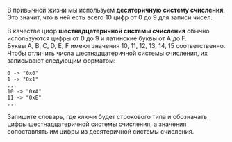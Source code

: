 В привычной жизни мы используем **десятеричную систему счисления**.  
Это значит, что в ней есть всего 10 цифр от 0 до 9 для записи чисел.

В качестве цифр **шестнадцатеричной системы счисления** обычно используются цифры от 0 до 9 и латинские буквы от A до F.  
Буквы A, B, C, D, E, F имеют значения 10, 11, 12, 13, 14, 15 соответственно.
Чтобы отличить числа шестнадцатеричной системы счисления, их записывают следующим форматом:
```text
0 -> "0x0"
1 -> "0x1"
...
10 -> "0xA"
11 -> "0xB"
...
```

Запишите словарь, где ключи будет строкового типа и обозначать цифры шестнадцатеричной системы счисления, а значения сопоставлять им цифры из десятеричной системы счисления.
